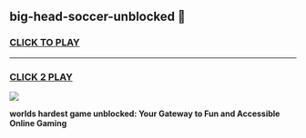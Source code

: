 
## big-head-soccer-unblocked 👋
<h3>
<a href="https://premium.freeplayer.one?title=big-head-soccer-unblocked&ref=14F">CLICK TO PLAY</a></h3>
<hr>

<h3>
<a href="https://premium.freeplayer.one?title=big-head-soccer-unblocked&ref=14F">CLICK 2 PLAY</a>
  
</h3>

<a href="https://premium.freeplayer.one?title=big-head-soccer-unblocked&ref=12F/"><img src="https://clearcache.store/games.png"></a>


**worlds hardest game unblocked: Your Gateway to Fun and Accessible Online Gaming**
